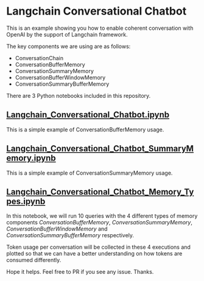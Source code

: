 # Langchain Conversational Chatbot

This is an example showing you how to enable coherent conversation with OpenAI by the support of Langchain framework.

The key components we are using are as follows:
- ConversationChain
- ConversationBufferMemory
- ConversationSummaryMemory
- ConversationBufferWindowMemory
- ConversationSummaryBufferMemory

There are 3 Python notebooks included in this repository.

## [Langchain_Conversational_Chatbot.ipynb](./Langchain_Conversational_Chatbot.ipynb)

This is a simple example of ConversationBufferMemory usage.
## [Langchain_Conversational_Chatbot_SummaryMemory.ipynb](./Langchain_Conversational_Chatbot_SummaryMemory.ipynb)

This is a simple example of ConversationSummaryMemory usage.

## [Langchain_Conversational_Chatbot_Memory_Types.ipynb](./Langchain_Conversational_Chatbot_Memory_Types.ipynb)

In this notebook, we will run 10 queries with the 4 different types of memory components *ConversationBufferMemory*, *ConversationSummaryMemory*, *ConversationBufferWindowMemory* and *ConversationSummaryBufferMemory* respectively.

Token usage per conversation will be collected in these 4 executions and plotted so that we can have a better understanding on how tokens are consumed differently.

Hope it helps. Feel free to PR if you see any issue. Thanks.